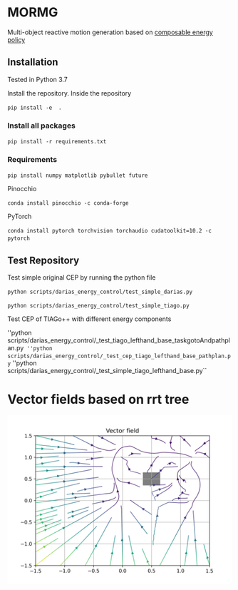 # MORMG

Multi-object reactive motion generation based on [composable energy policy](https://arxiv.org/pdf/2105.04962.pdf)

## Installation

Tested in Python 3.7

Install the repository. Inside the repository

``pip install -e  .``

### Install all packages
``pip install -r requirements.txt``

### Requirements

``pip install numpy matplotlib pybullet future``

Pinocchio

``conda install pinocchio -c conda-forge``

PyTorch

``conda install pytorch torchvision torchaudio cudatoolkit=10.2 -c pytorch``


## Test Repository

Test simple original CEP by running the python file

``python scripts/darias_energy_control/test_simple_darias.py``

``python scripts/darias_energy_control/test_simple_tiago.py``

Test CEP of TIAGo++ with different energy components

''python scripts/darias_energy_control/_test_tiago_lefthand_base_taskgotoAndpathplan.py``
''python scripts/darias_energy_control/_test_cep_tiago_lefthand_base_pathplan.py``
''python scripts/darias_energy_control/_test_simple_tiago_lefthand_base.py``

# Vector fields based on rrt tree
![Vector field](https://github.com/hjw-1014/Multi-Objective-Reactive-Motion-Planning-in-Mobile-Manipulators/blob/main/scripts/_scripts_run/vector_field/rrt_tree_exp_2021-08-17-22_51_47.png)
